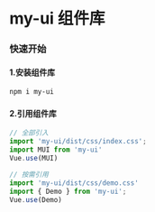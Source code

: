 # my-ui 组件库

### 快速开始

#### 1.安装组件库

```bash
npm i my-ui
```

#### 2.引用组件库
```javascript
// 全部引入
import 'my-ui/dist/css/index.css';
import MUI from 'my-ui'
Vue.use(MUI)

// 按需引用
import 'my-ui/dist/css/demo.css'
import { Demo } from 'my-ui';
Vue.use(Demo)
```